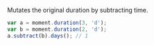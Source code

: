 Mutates the original duration by subtracting time.

```javascript
var a = moment.duration(3, 'd');
var b = moment.duration(2, 'd');
a.subtract(b).days(); // 1
```
